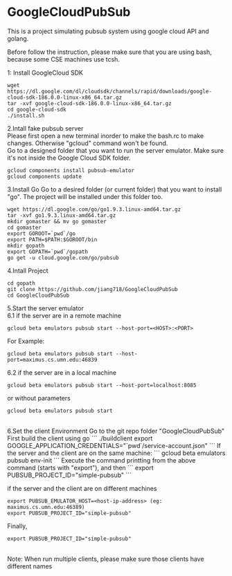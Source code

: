 # GoogleCloudPubSub
This is a project simulating pubsub system using google cloud API and golang.<br />

Before follow the instruction, please make sure that you are using bash, because some CSE machines use tcsh. <br/>

1: Install GoogleCloud SDK
```
wget https://dl.google.com/dl/cloudsdk/channels/rapid/downloads/google-cloud-sdk-186.0.0-linux-x86_64.tar.gz
tar -xvf google-cloud-sdk-186.0.0-linux-x86_64.tar.gz
cd google-cloud-sdk
./install.sh
```

2.Intall fake pubsub server<br />
Please first open a new terminal inorder to make the bash.rc to make changes. Otherwise "gcloud" command won't be found. <br />
Go to a designed folder that you want to run the server emulator. Make sure it's not inside the Google Cloud SDK folder.
```
gcloud components install pubsub-emulator
gcloud components update
```

3.Install Go
Go to a desired folder (or current folder) that you want to install "go". The project will be installed under this folder too.
```
wget https://dl.google.com/go/go1.9.3.linux-amd64.tar.gz
tar -xvf go1.9.3.linux-amd64.tar.gz
mkdir gomaster && mv go gomaster
cd gomaster
export GOROOT=`pwd`/go
export PATH=$PATH:$GOROOT/bin
mkdir gopath
export GOPATH=`pwd`/gopath
go get -u cloud.google.com/go/pubsub
```

4.Intall Project
```
cd gopath
git clone https://github.com/jiang718/GoogleCloudPubSub
cd GoogleCloudPubSub
```

5.Start the server emulator<br />
6.1 if the server are in a remote machine 
```
gcloud beta emulators pubsub start --host-port=<HOST>:<PORT>
```
For Example:
```
gcloud beta emulators pubsub start --host-port=maximus.cs.umn.edu:46839
```
6.2 if the server are in a local machine
```
gcloud beta emulators pubsub start --host-port=localhost:8085
```
or without parameters
```
gcloud beta emulators pubsub start
```
<br />
6.Set the client Environment
Go to the git repo folder "GoogleCloudPubSub"<br />
First build the client using go
```
./buildclient
export GOOGLE_APPLICATION_CREDENTIALS="`pwd`/service-account.json"
```
If the server and the client are on the same machine:
```
gcloud beta emulators pubsub env-init 
```
Execute the command printting from the above command (starts with "export"), and then
```
export PUBSUB_PROJECT_ID="simple-pubsub"
```


if the server and the client are on different machines
```
export PUBSUB_EMULATOR_HOST=<host-ip-address> (eg: maximus.cs.umn.edu:46389)
export PUBSUB_PROJECT_ID="simple-pubsub"
```

Finally,
```
export PUBSUB_PROJECT_ID="simple-pubsub"
```
<br />
Note: When run multiple clients, please make sure those clients have different names
